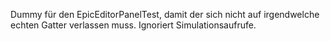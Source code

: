 Dummy für den EpicEditorPanelTest, damit der sich nicht auf irgendwelche echten Gatter verlassen muss. Ignoriert Simulationsaufrufe.